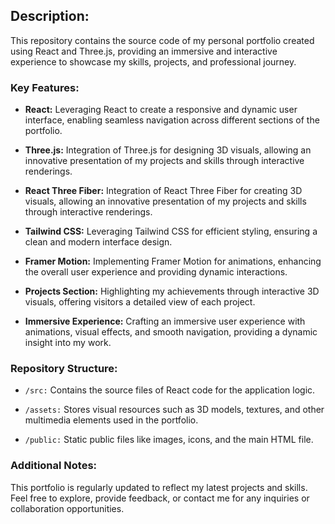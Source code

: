 ## Description:

This repository contains the source code of my personal portfolio created using React and Three.js, providing an immersive and interactive experience to showcase my skills, projects, and professional journey.

### Key Features:
- **React:** Leveraging React to create a responsive and dynamic user interface, enabling seamless navigation across different sections of the portfolio.
  
- **Three.js:** Integration of Three.js for designing 3D visuals, allowing an innovative presentation of my projects and skills through interactive renderings.

- **React Three Fiber:** Integration of React Three Fiber for creating 3D visuals, allowing an innovative presentation of my projects and skills through interactive renderings.

- **Tailwind CSS:** Leveraging Tailwind CSS for efficient styling, ensuring a clean and modern interface design.

- **Framer Motion:** Implementing Framer Motion for animations, enhancing the overall user experience and providing dynamic interactions.

- **Projects Section:** Highlighting my achievements through interactive 3D visuals, offering visitors a detailed view of each project.

- **Immersive Experience:** Crafting an immersive user experience with animations, visual effects, and smooth navigation, providing a dynamic insight into my work.

### Repository Structure:
- `/src:` Contains the source files of React code for the application logic.

- `/assets:` Stores visual resources such as 3D models, textures, and other multimedia elements used in the portfolio.

- `/public:` Static public files like images, icons, and the main HTML file.

### Additional Notes:
This portfolio is regularly updated to reflect my latest projects and skills. Feel free to explore, provide feedback, or contact me for any inquiries or collaboration opportunities.